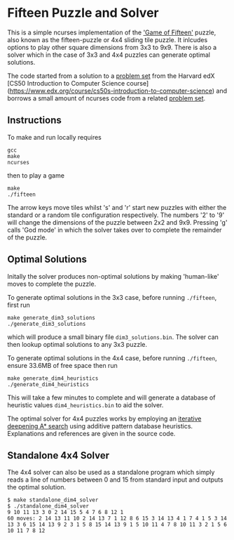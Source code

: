 # Fifteen Puzzle and Solver

This is a simple ncurses implementation of the
['Game of Fifteen'](https://en.wikipedia.org/wiki/15_puzzle)
puzzle, also known as the fifteen-puzzle or 4x4 sliding tile puzzle. It
inlcudes options to play other square dimensions from 3x3 to 9x9. There is also
a solver which in the case of 3x3 and 4x4 puzzles can generate optimal
solutions.

The code started from a solution to a
[problem set](https://docs.cs50.net/problems/fifteen/fifteen.html) from the
Harvard edX [CS50 Introduction to Computer Science course]
(https://www.edx.org/course/cs50s-introduction-to-computer-science) and borrows
a small amount of ncurses code from a related
[problem set](http://cdn.cs50.net/2011/fall/psets/4/pset4.pdf).

## Instructions

To make and run locally requires

```
gcc
make
ncurses
```

then to play a game

```
make
./fifteen
```
The arrow keys move tiles whilst 's' and 'r' start new puzzles with either the
standard or a random tile configuration respectively. The numbers '2' to '9'
will change the dimensions of the puzzle between 2x2 and 9x9. Pressing 'g'
calls 'God mode' in which the solver takes over to complete the remainder of
the puzzle.


## Optimal Solutions

Initally the solver produces non-optimal solutions by making 'human-like' moves
to complete the puzzle.

To generate optimal solutions in the 3x3 case, before running `./fifteen`,
first run

```
make generate_dim3_solutions
./generate_dim3_solutions
```

which will produce a small binary file `dim3_solutions.bin`. The solver can
then lookup optimal solutions to any 3x3 puzzle.

To generate optimal solutions in the 4x4 case, before running `./fifteen`,
ensure 33.6MB of free space then run

```
make generate_dim4_heuristics
./generate_dim4_heuristics
```

This will take a few minutes to complete and will generate a database of
heuristic values `dim4_heuristics.bin` to aid the solver.

The optimal solver for 4x4 puzzles works by employing an [iterative deepening A*
search](https://en.wikipedia.org/wiki/Iterative_deepening_A*) using additive
pattern database heuristics. Explanations and references are given in the
source code.

## Standalone 4x4 Solver

The 4x4 solver can also be used as a standalone program which simply reads a
line of numbers between 0 and 15 from standard input and outputs the optimal
solution.

```
$ make standalone_dim4_solver
$ ./standalone_dim4_solver
9 10 11 13 3 0 2 14 15 5 4 7 6 8 12 1
60 moves: 2 14 13 11 10 2 14 13 7 1 12 8 6 15 3 14 13 4 1 7 4 1 5 3 14 13 3 6 15 14 13 9 2 3 1 5 8 15 14 13 9 1 5 10 11 4 7 8 10 11 3 2 1 5 6 10 11 7 8 12
```

